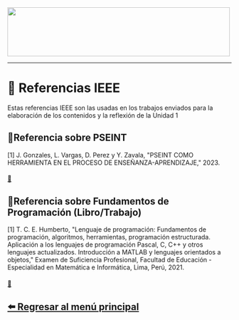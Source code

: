 <img src="https://comocitarenapa.com/wp-content/uploads/2024/10/Blog-13.jpg" width="500" height="110">

---

# 📖 Referencias IEEE

Estas referencias IEEE son las usadas en los trabajos enviados para la elaboración de los contenidos y la reflexión de la Unidad 1


## 📍Referencia sobre PSEINT
[1] J. Gonzales, L. Vargas, D. Perez y Y. Zavala, "PSEINT COMO HERRAMIENTA EN EL PROCESO DE ENSEÑANZA-APRENDIZAJE," 2023.
#### [📂](assets/AA_1.pdf)

## 📍Referencia sobre Fundamentos de Programación (Libro/Trabajo)

[1] T. C. E. Humberto, "Lenguaje de programación: Fundamentos de programación, algoritmos, herramientas, programación estructurada. Aplicación a los lenguajes de programación Pascal, C, C++ y otros lenguajes actualizados. Introducción a MATLAB y lenguajes orientados a objetos," Examen de Suficiencia Profesional, Facultad de Educación - Especialidad en Matemática e Informática, Lima, Perú, 2021.
#### [📂](assets/AA_2.pdf)

## [⬅️ Regresar al menú principal](index.md)
